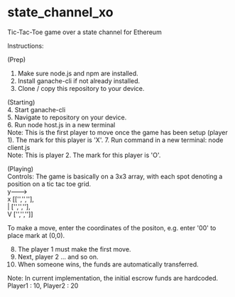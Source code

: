 # state_channel_xo
Tic-Tac-Toe game over a state channel for Ethereum

Instructions:

(Prep)
1. Make sure node.js and npm are installed.
2. Install ganache-cli if not already installed.
3. Clone / copy  this repository to your device.

(Starting)  
4. Start ganache-cli  
5. Navigate to repository on your device.  
6. Run node host.js in a new terminal  
  Note: This is the first player to move once the game has been setup (player 1). The mark for this player is 'X'.
7. Run command in a new terminal: node client.js  
  Note: This is player 2. The mark for this player is 'O'.  

(Playing)  
Controls:
The game is basically on a 3x3 array, with each spot denoting a position on a tic tac toe grid.  
  y--->   
 x [['','',''],   
 | ['','',''],  
 V ['','','']]  
 
To make a move, enter the coordinates of the positon, e.g. enter '00' to place mark at (0,0).

8. The player 1 must make the first move.
9. Next, player 2 ... and so on.
9. When someone wins, the funds are automatically transferred.

Note: In current implementation, the initial escrow funds are hardcoded. Player1 : 10, Player2 : 20
